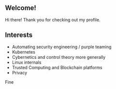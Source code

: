## Welcome!

Hi there! Thank you for checking out my profile. 

## Interests

- Automating security engineering / purple teaming
- Kubernetes
- Cybernetics and control theory more generally
- Linux internals
- Trusted Computing and Blockchain platforms
- Privacy


Fine
